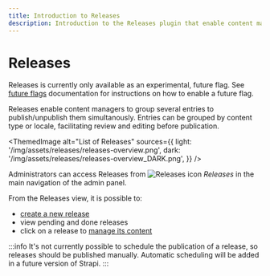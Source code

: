 ```yaml
---
title: Introduction to Releases
description: Introduction to the Releases plugin that enable content managers to group entries to publish/unpublish simultaneously
---
```


# Releases <AlphaBadge/> <FutureBadge /> <EnterpriseBadge /> <CloudTeamBadge/>

<SubtleCallout emoji="🧪" title="Experimental feature">
Releases is currently only available as an experimental, future flag. See <a href="/dev-docs/configurations/features">future flags</a> documentation for instructions on how to enable a future flag.
</SubtleCallout>

Releases enable content managers to group several entries to publish/unpublish them simultanously. Entries can be grouped by content type or locale, facilitating review and editing before publication.

<!-- TODO: add actual screenshots for both light and dark modes -->
<ThemedImage
  alt="List of Releases"
  sources={{
    light: '/img/assets/releases/releases-overview.png',
    dark: '/img/assets/releases/releases-overview_DARK.png',
  }}
/>

<!-- TODO: annotate screenshots to add numbers -->

<!-- TODO: update Releases icon with the neutral version -->
Administrators can access Releases from ![Releases icon](/img/assets/icons/releases.svg) _Releases_ in the main navigation of the admin panel.

From the Releases view, it is possible to:

<!-- TODO: add numbers to reflect screenshot -->
- [create a new release](/user-docs/releases/creating-a-release)
- view pending and done releases
- click on a release to [manage its content](/user-docs/releases/managing-a-release)

:::info
It's not currently possible to schedule the publication of a release, so releases should be published manually. Automatic scheduling will be added in a future version of Strapi.
:::
